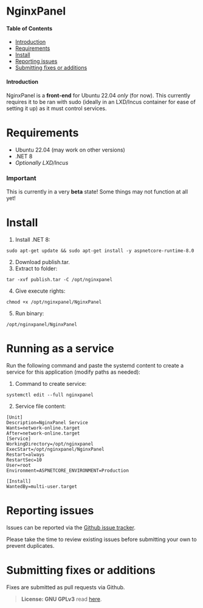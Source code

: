 # NginxPanel

#### Table of Contents
* [Introduction](#introduction)
* [Requirements](#requirements)
* [Install](#install)
* [Reporting issues](#reporting-issues)
* [Submitting fixes or additions](#submitting-fixes-or-additions)

#### Introduction
NginxPanel is a **front-end** for Ubuntu 22.04 *only* (for now). This currently requires it to be ran with sudo (ideally in an LXD/Incus container for ease of setting it up) as it must control services.

# Requirements
* Ubuntu 22.04 (may work on other versions)
* .NET 8
* *Optionally LXD/Incus*
 
 ### Important
 This is currently in a very **beta** state!  Some things may not function at all yet!

# Install
1) Install .NET 8:
```
sudo apt-get update && sudo apt-get install -y aspnetcore-runtime-8.0
```
2) Download publish.tar.
3) Extract to folder:
```
tar -xvf publish.tar -C /opt/nginxpanel
```
4) Give execute rights:
```
chmod +x /opt/nginxpanel/NginxPanel
```
5) Run binary:
```
/opt/nginxpanel/NginxPanel
```

# Running as a service
Run the following command and paste the systemd content to create a service for this application (modify paths as needed):
1) Command to create service:
```
systemctl edit --full nginxpanel
```
2) Service file content:
```
[Unit]
Description=NginxPanel Service
Wants=network-online.target
After=network-online.target
[Service]
WorkingDirectory=/opt/nginxpanel
ExecStart=/opt/nginxpanel/NginxPanel
Restart=always
RestartSec=10
User=root
Environment=ASPNETCORE_ENVIRONMENT=Production

[Install]
WantedBy=multi-user.target
```

# Reporting issues
Issues can be reported via the [Github issue tracker](https://github.com/SoulSeekkor/NginxPanel/issues).

Please take the time to review existing issues before submitting your own to prevent duplicates.

# Submitting fixes or additions
Fixes are submitted as pull requests via Github.

> **License: GNU GPLv3** read [here](https://www.gnu.org/licenses/agpl-3.0.en.html).
